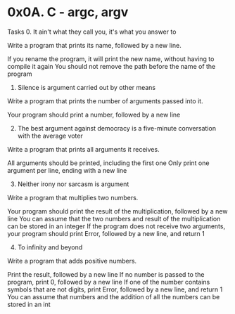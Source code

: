 # 0x0A. C - argc, argv

Tasks
0. It ain't what they call you, it's what you answer to

Write a program that prints its name, followed by a new line.

If you rename the program, it will print the new name, without having to compile it again
You should not remove the path before the name of the program

1. Silence is argument carried out by other means

Write a program that prints the number of arguments passed into it.

Your program should print a number, followed by a new line

2. The best argument against democracy is a five-minute conversation with the average voter

Write a program that prints all arguments it receives.

All arguments should be printed, including the first one
Only print one argument per line, ending with a new line

3. Neither irony nor sarcasm is argument

Write a program that multiplies two numbers.

Your program should print the result of the multiplication, followed by a new line
You can assume that the two numbers and result of the multiplication can be stored in an integer
If the program does not receive two arguments, your program should print Error, followed by a new line, and return 1

4. To infinity and beyond

Write a program that adds positive numbers.

Print the result, followed by a new line
If no number is passed to the program, print 0, followed by a new line
If one of the number contains symbols that are not digits, print Error, followed by a new line, and return 1
You can assume that numbers and the addition of all the numbers can be stored in an int
